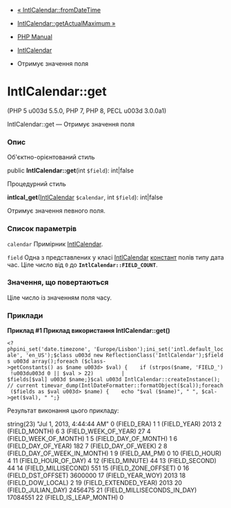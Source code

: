 - [« IntlCalendar::fromDateTime](intlcalendar.fromdatetime.md)
- [IntlCalendar::getActualMaximum
»](intlcalendar.getactualmaximum.md)

- [PHP Manual](index.md)
- [IntlCalendar](class.intlcalendar.md)
- Отримує значення поля

# IntlCalendar::get

(PHP 5 u003d 5.5.0, PHP 7, PHP 8, PECL u003d 3.0.0a1)

IntlCalendar::get — Отримує значення поля

### Опис

Об'єктно-орієнтований стиль

public **IntlCalendar::get**(int `$field`): int\|false

Процедурний стиль

**intlcal_get**([IntlCalendar](class.intlcalendar.md) `$calendar`, int
`$field`): int\|false

Отримує значення певного поля.

### Список параметрів

`calendar`
Примірник [IntlCalendar](class.intlcalendar.md).

`field`
Одна з представлених у класі [IntlCalendar](class.intlcalendar.md)
[констант](class.intlcalendar.md#intlcalendar.constants) полів типу
дата час. Ціле число від `0` до **`IntlCalendar::FIELD_COUNT`**.

### Значення, що повертаються

Ціле число із значенням поля часу.

### Приклади

**Приклад #1 Приклад використання **IntlCalendar::get()****

` <?phpini_set('date.timezone', 'Europe/Lisbon');ini_set('intl.default_locale', 'en_US');$class u003d new ReflectionClass('IntlCalendar');$fields u003d array();foreach ($class->getConstants() as $name u003d> $val) {    if (strpos($name, 'FIELD_') !u003du003d 0 || $val > 22)         | $fields[$val] u003d $name;}$cal u003d IntlCalendar::createInstance(); // current timevar_dump(IntlDateFormatter::formatObject($cal));foreach ($fields as $val u003d> $name) {    echo "$val ($name)", "
", $cal->get($val), "
";} `

Результат виконання цього прикладу:

string(23) "Jul 1, 2013, 4:44:44 AM"
0 (FIELD_ERA)
1
1 (FIELD_YEAR)
2013
2 (FIELD_MONTH)
6
3 (FIELD_WEEK_OF_YEAR)
27
4 (FIELD_WEEK_OF_MONTH)
1
5 (FIELD_DAY_OF_MONTH)
1
6 (FIELD_DAY_OF_YEAR)
182
7 (FIELD_DAY_OF_WEEK)
2
8 (FIELD_DAY_OF_WEEK_IN_MONTH)
1
9 (FIELD_AM_PM)
        0
10 (FIELD_HOUR)
4
11 (FIELD_HOUR_OF_DAY)
4
12 (FIELD_MINUTE)
44
13 (FIELD_SECOND)
44
14 (FIELD_MILLISECOND)
551
15 (FIELD_ZONE_OFFSET)
        0
16 (FIELD_DST_OFFSET)
3600000
17 (FIELD_YEAR_WOY)
2013
18 (FIELD_DOW_LOCAL)
2
19 (FIELD_EXTENDED_YEAR)
2013
20 (FIELD_JULIAN_DAY)
2456475
21 (FIELD_MILLISECONDS_IN_DAY)
17084551
22 (FIELD_IS_LEAP_MONTH)
        0

